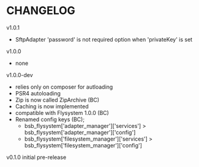 # CHANGELOG

v1.0.1
- SftpAdapter 'password' is not required option when 'privateKey' is set

v1.0.0
- none

v1.0.0-dev
- relies only on composer for autloading
- PSR4 autoloading
- Zip is now called ZipArchive (BC)
- Caching is now implemented
- compatible with Flysystem 1.0.0 (BC)
- Renamed config keys (BC);
  - bsb_flysystem['adapter_manager']['services'] > bsb_flysystem['adapter_manager']['config']
  - bsb_flysystem['filesystem_manager']['services'] > bsb_flysystem['filesystem_manager']['config']

v0.1.0 initial pre-release
